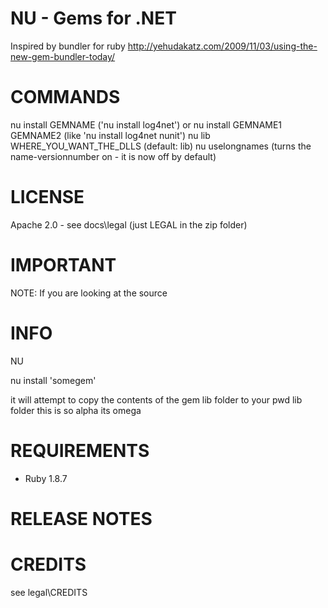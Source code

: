 NU - Gems for .NET
=======
Inspired by bundler for ruby
http://yehudakatz.com/2009/11/03/using-the-new-gem-bundler-today/

# COMMANDS
nu install GEMNAME ('nu install log4net')
or
nu install GEMNAME1 GEMNAME2 (like 'nu install log4net nunit')
nu lib WHERE_YOU_WANT_THE_DLLS (default: lib)
nu uselongnames (turns the name-versionnumber on - it is now off by default)


# LICENSE
Apache 2.0 - see docs\legal (just LEGAL in the zip folder)

# IMPORTANT
NOTE: If you are looking at the source 


# INFO
NU

nu install 'somegem'

it will attempt to copy the contents of the gem lib folder to your pwd lib folder
this is so alpha its omega

# REQUIREMENTS
* Ruby 1.8.7

# RELEASE NOTES

# CREDITS
see legal\CREDITS